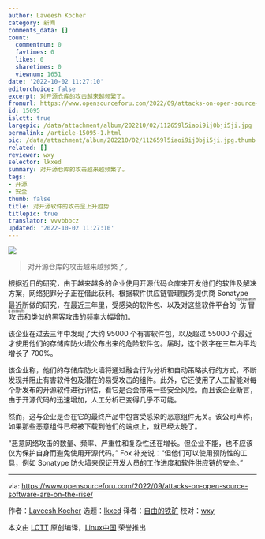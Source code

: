 ```yaml
---
author: Laveesh Kocher
category: 新闻
comments_data: []
count:
  commentnum: 0
  favtimes: 0
  likes: 0
  sharetimes: 0
  viewnum: 1651
date: '2022-10-02 11:27:10'
editorchoice: false
excerpt: 对开源仓库的攻击越来越频繁了。
fromurl: https://www.opensourceforu.com/2022/09/attacks-on-open-source-software-are-on-the-rise/
id: 15095
islctt: true
largepic: /data/attachment/album/202210/02/112659l5iaoi9ij0bji5ji.jpg
permalink: /article-15095-1.html
pic: /data/attachment/album/202210/02/112659l5iaoi9ij0bji5ji.jpg.thumb.jpg
related: []
reviewer: wxy
selector: lkxed
summary: 对开源仓库的攻击越来越频繁了。
tags:
- 开源
- 安全
thumb: false
title: 对开源软件的攻击呈上升趋势
titlepic: true
translator: vvvbbbcz
updated: '2022-10-02 11:27:10'
---
```


![](/data/attachment/album/202210/02/112659l5iaoi9ij0bji5ji.jpg)



> 
> 对开源仓库的攻击越来越频繁了。
> 
> 
> 


根据近日的研究，由于越来越多的企业使用开源代码仓库来开发他们的软件及解决方案，网络犯罪分子正在借此获利。根据软件供应链管理服务提供商 Sonatype 最近所做的研究，在最近三年里，受感染的软件包、以及对这些软件平台的<ruby> 仿冒攻击 <rt>  typosquatting assaults </rt></ruby>和类似的黑客攻击的频率大幅增加。


该企业在过去三年中发现了大约 95000 个有害软件包，以及超过 55000 个最近才使用他们的存储库防火墙公布出来的危险软件包。届时，这个数字在三年内平均增长了 700%。


该企业称，他们的存储库防火墙将通过融合行为分析和自动策略执行的方式，不断发现并阻止有害软件包及潜在的易受攻击的组件。此外，它还使用了人工智能对每个新发布的开源软件进行评估，看它是否会带来一些安全风险。而且该企业断言，由于开源代码的迅速增加，人工分析已变得几乎不可能。


然而，这与企业是否在它的最终产品中包含受感染的恶意组件无关。该公司声称，如果那些恶意组件已经被下载到他们的端点上，就已经太晚了。


“恶意网络攻击的数量、频率、严重性和复杂性还在增长。但企业不能，也不应该仅为保护自身而避免使用开源代码。” Fox 补充说：“但他们可以使用预防性的工具，例如 Sonatype 防火墙来保证开发人员的工作进度和软件供应链的安全。”




---


via: <https://www.opensourceforu.com/2022/09/attacks-on-open-source-software-are-on-the-rise/>


作者：[Laveesh Kocher](https://www.opensourceforu.com/author/laveesh-kocher/) 选题：[lkxed](https://github.com/lkxed) 译者：[自由的铁矿](https://github.com/vvvbbbcz) 校对：[wxy](https://github.com/wxy)


本文由 [LCTT](https://github.com/LCTT/TranslateProject) 原创编译，[Linux中国](https://linux.cn/) 荣誉推出